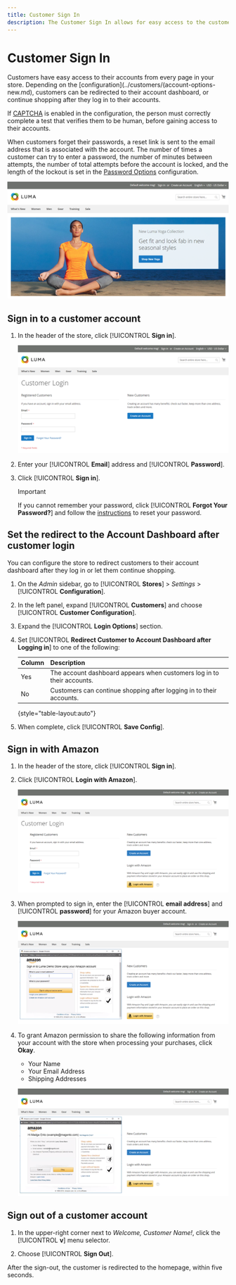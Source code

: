 ```yaml
---
title: Customer Sign In
description: The Customer Sign In allows for easy access to the customers accounts.
---
```


# Customer Sign In

Customers have easy access to their accounts from every page in your store. Depending on the [configuration](../customers/(account-options-new.md), customers can be redirected to their account dashboard, or continue shopping after they log in to their accounts.

If [CAPTCHA](../systems/security-captcha.md) is enabled in the configuration, the person must correctly complete a test that verifies them to be human, before gaining access to their accounts.

When customers forget their passwords, a reset link is sent to the email address that is associated with the account. The number of times a customer can try to enter a password, the number of minutes between attempts, the number of total attempts before the account is locked, and the length of the lockout is set in the [Password Options](../customers/password-options.md) configuration.

![Sign In](assets/storefront-sign-in-create-account.png)

## Sign in to a customer account

1. In the header of the store, click [!UICONTROL **Sign in**].

   ![Customer Login](assets/login.png)

1. Enter your [!UICONTROL **Email**] address and [!UICONTROL **Password**].

1. Click [!UICONTROL **Sign in**].

   >[!IMPORTANT]
   >
   > If you cannot remember your password, click [!UICONTROL **Forgot Your Password?**] and follow the [instructions](../customers/password-reset.md) to reset your password.

## Set the redirect to the Account Dashboard after customer login

You can configure the store to redirect customers to their account dashboard after they log in or let them continue shopping.

1. On the _Admin_ sidebar, go to [!UICONTROL **Stores**] > _Settings_ > [!UICONTROL **Configuration**].

1. In the left panel, expand [!UICONTROL **Customers**] and choose [!UICONTROL **Customer Configuration**].

1. Expand the [!UICONTROL **Login Options**] section.

1. Set [!UICONTROL **Redirect Customer to Account Dashboard after Logging in**] to one of the following:

   |Column|Description|
   | --- | --- |
   | Yes | The account dashboard appears when customers log in to their accounts. |
   | No | Customers can continue shopping after logging in to their accounts. |

   {style="table-layout:auto"}

1. When complete, click [!UICONTROL **Save Config**].

## Sign in with Amazon

1. In the header of the store, click [!UICONTROL **Sign in**].

1. Click [!UICONTROL **Login with Amazon**].

   ![Login with Amazon](assets/amazon-pay.png)

1. When prompted to sign in, enter the [!UICONTROL **email address**] and [!UICONTROL **password**] for your Amazon buyer account.

   ![Enter Your Amazon Credentials](assets/amazon-popup1.png)

1. To grant Amazon permission to share the following information from your account with the store when processing your purchases, click **Okay**.

   - Your Name
   - Your Email Address
   - Shipping Addresses

   ![Grant Permission to Share Data](assets/amazon-popup2.png)

## Sign out of a customer account

1. In the upper-right corner next to  _Welcome, Customer Name!_, click  the [!UICONTROL **v**] menu selector.

1. Choose [!UICONTROL **Sign Out**].

After the sign-out, the customer is redirected to the homepage, within five seconds.
